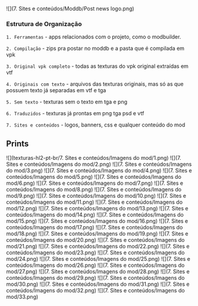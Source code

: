 ![](7. Sites e conteúdos/Moddb/Post news logo.png)

### Estrutura de Organização

`1. Ferramentas` - apps relacionados com o projeto, como o modbuilder.

`2. Compilação` - zips pra postar no moddb e a pasta que é compilada em vpk

`3. Original vpk completo` - todas as texturas do vpk original extraídas em vtf

`4. Originais com texto` - arquivos das texturas originais, mas só as que possuem texto já separadas em vtf e tga

`5. Sem texto` - texturas sem o texto em tga e png

`6. Traduzidos` - texturas já prontas em png tga psd e vtf

`7. Sites e conteúdos` - logos, banners, css e qualquer conteúdo do mod

## Prints

![](texturas-hl2-pt-br/7. Sites e conteúdos/Imagens do mod/1.png)
![](7. Sites e conteúdos/Imagens do mod/2.png)
![](7. Sites e conteúdos/Imagens do mod/3.png)
![](7. Sites e conteúdos/Imagens do mod/4.png)
![](7. Sites e conteúdos/Imagens do mod/5.png)
![](7. Sites e conteúdos/Imagens do mod/6.png)
![](7. Sites e conteúdos/Imagens do mod/7.png)
![](7. Sites e conteúdos/Imagens do mod/8.png)
![](7. Sites e conteúdos/Imagens do mod/9.png)
![](7. Sites e conteúdos/Imagens do mod/10.png)
![](7. Sites e conteúdos/Imagens do mod/11.png)
![](7. Sites e conteúdos/Imagens do mod/12.png)
![](7. Sites e conteúdos/Imagens do mod/13.png)
![](7. Sites e conteúdos/Imagens do mod/14.png)
![](7. Sites e conteúdos/Imagens do mod/15.png)
![](7. Sites e conteúdos/Imagens do mod/16.png)
![](7. Sites e conteúdos/Imagens do mod/17.png)
![](7. Sites e conteúdos/Imagens do mod/18.png)
![](7. Sites e conteúdos/Imagens do mod/19.png)
![](7. Sites e conteúdos/Imagens do mod/20.png)
![](7. Sites e conteúdos/Imagens do mod/21.png)
![](7. Sites e conteúdos/Imagens do mod/22.png)
![](7. Sites e conteúdos/Imagens do mod/23.png)
![](7. Sites e conteúdos/Imagens do mod/24.png)
![](7. Sites e conteúdos/Imagens do mod/25.png)
![](7. Sites e conteúdos/Imagens do mod/26.png)
![](7. Sites e conteúdos/Imagens do mod/27.png)
![](7. Sites e conteúdos/Imagens do mod/28.png)
![](7. Sites e conteúdos/Imagens do mod/29.png)
![](7. Sites e conteúdos/Imagens do mod/30.png)
![](7. Sites e conteúdos/Imagens do mod/31.png)
![](7. Sites e conteúdos/Imagens do mod/32.png)
![](7. Sites e conteúdos/Imagens do mod/33.png)
